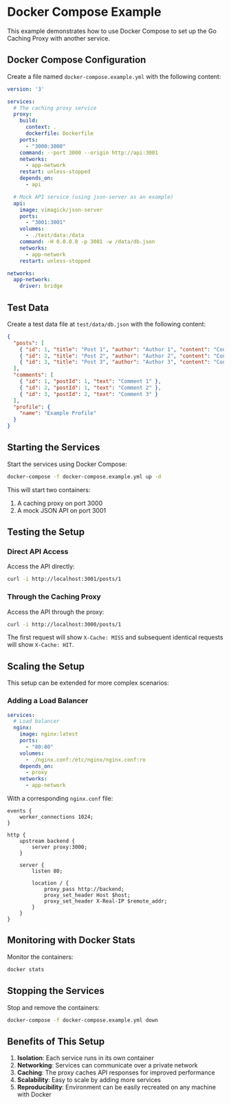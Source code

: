 # Docker Compose Example

This example demonstrates how to use Docker Compose to set up the Go Caching Proxy with another service.

## Docker Compose Configuration

Create a file named `docker-compose.example.yml` with the following content:

```yaml
version: '3'

services:
  # The caching proxy service
  proxy:
    build:
      context: .
      dockerfile: Dockerfile
    ports:
      - "3000:3000"
    command: --port 3000 --origin http://api:3001
    networks:
      - app-network
    restart: unless-stopped
    depends_on:
      - api

  # Mock API service (using json-server as an example)
  api:
    image: vimagick/json-server
    ports:
      - "3001:3001"
    volumes:
      - ./test/data:/data
    command: -H 0.0.0.0 -p 3001 -w /data/db.json
    networks:
      - app-network
    restart: unless-stopped

networks:
  app-network:
    driver: bridge
```

## Test Data

Create a test data file at `test/data/db.json` with the following content:

```json
{
  "posts": [
    { "id": 1, "title": "Post 1", "author": "Author 1", "content": "Content 1" },
    { "id": 2, "title": "Post 2", "author": "Author 2", "content": "Content 2" },
    { "id": 3, "title": "Post 3", "author": "Author 3", "content": "Content 3" }
  ],
  "comments": [
    { "id": 1, "postId": 1, "text": "Comment 1" },
    { "id": 2, "postId": 1, "text": "Comment 2" },
    { "id": 3, "postId": 2, "text": "Comment 3" }
  ],
  "profile": {
    "name": "Example Profile"
  }
}
```

## Starting the Services

Start the services using Docker Compose:

```bash
docker-compose -f docker-compose.example.yml up -d
```

This will start two containers:
1. A caching proxy on port 3000
2. A mock JSON API on port 3001

## Testing the Setup

### Direct API Access

Access the API directly:

```bash
curl -i http://localhost:3001/posts/1
```

### Through the Caching Proxy

Access the API through the proxy:

```bash
curl -i http://localhost:3000/posts/1
```

The first request will show `X-Cache: MISS` and subsequent identical requests will show `X-Cache: HIT`.

## Scaling the Setup

This setup can be extended for more complex scenarios:

### Adding a Load Balancer

```yaml
services:
  # Load balancer
  nginx:
    image: nginx:latest
    ports:
      - "80:80"
    volumes:
      - ./nginx.conf:/etc/nginx/nginx.conf:ro
    depends_on:
      - proxy
    networks:
      - app-network
```

With a corresponding `nginx.conf` file:

```nginx
events {
    worker_connections 1024;
}

http {
    upstream backend {
        server proxy:3000;
    }

    server {
        listen 80;
        
        location / {
            proxy_pass http://backend;
            proxy_set_header Host $host;
            proxy_set_header X-Real-IP $remote_addr;
        }
    }
}
```

## Monitoring with Docker Stats

Monitor the containers:

```bash
docker stats
```

## Stopping the Services

Stop and remove the containers:

```bash
docker-compose -f docker-compose.example.yml down
```

## Benefits of This Setup

1. **Isolation**: Each service runs in its own container
2. **Networking**: Services can communicate over a private network
3. **Caching**: The proxy caches API responses for improved performance
4. **Scalability**: Easy to scale by adding more services
5. **Reproducibility**: Environment can be easily recreated on any machine with Docker
